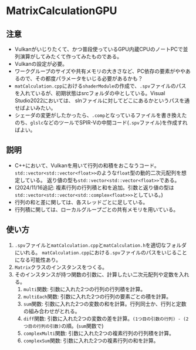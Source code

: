 # MatrixCalculationGPU
## 注意
* Vulkanがいじりたくて、かつ普段使っているGPU内蔵CPUのノートPCで並列演算がしてみたくて作ってみたものである。
* Vulkanの設定が必要。
* ワークグループのサイズや共有メモリの大きさなど、PC依存の要素がややあるので、その都度パラメータをいじる必要があるかも？
* `matCalculation.cpp`における`shaderModule`の作成で、`.spv`ファイルのパスを入れているが、初期状態はsrcフォルダの中としている。Visual Studio2022においては、
slnファイルに対してどこにあるかというパスを通せばよいみたい。
* シェーダの変更がしたかったら、`.comp`となっているファイルを書き換えたのち、`glslc`などのツールでSPIR-Vの中間コード(`.spv`ファイル)を作成すればよい。
## 説明
* C++において、Vulkanを用いて行列の和積をおこなうコード。`std::vector<std::vector<float>>`のような`float`型の動的二次元配列を想定している。
返り値の型も`std::vector<std::vector<float>>`である。
* (2024/11/16追記: 複素行列の行列積と和を追加。引数と返り値の型は`std::vector<std::vector<std::complex<float>>>`としている。)
* 行列の和と差に関しては、各スレッドごとに足している。
* 行列積に関しては、ローカルグループごとの共有メモリを用いている。
## 使い方
1. `.spv`ファイルと`matCalculation.cpp`と`matCalculation.h`を適切なフォルダにいれる。
`matCalculation.cpp`における`.spv`ファイルのパスをいじることになる可能性あり。
2.   `Matrix`クラスのインスタンスをつくる。
3. そのインスタンスが持つ関数の引数に、計算したい二次元配列や定数を入れる。
   1.  `multi`関数: 引数に入れた2つの行列の行列積を計算。
   2.  `multiEach`関数: 引数に入れた2つの行列の要素ごとの積を計算。
   3.  `sum`関数: 引数に入れた2つの変数の和を計算。行列同士か、行列と定数の組み合わせがとれる。
   4.  `diff`関数: 引数に入れた2つの変数の差を計算。`(1つ目の引数の行列) - (2つ目の行列の引数)`の順。(`sum`関数で)
   5.  `complexMulti`関数: 引数に入れた2つの複素行列の行列積を計算。
   6.  `complexSum`関数: 引数に入れた2つの複素行列の和を計算。

